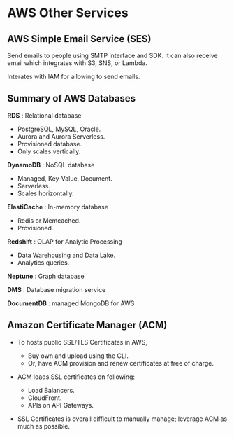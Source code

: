 AWS Other Services
==================

AWS Simple Email Service (SES)
------------------------------

Send emails to people using SMTP interface and SDK. It can also receive email
which integrates with S3, SNS, or Lambda.

Interates with IAM for allowing to send emails.

Summary of AWS Databases
------------------------

**RDS** : Relational database

- PostgreSQL, MySQL, Oracle.
- Aurora and Aurora Serverless.
- Provisioned database.
- Only scales vertically.

**DynamoDB** : NoSQL database

- Managed, Key-Value, Document.
- Serverless.
- Scales horizontally.

**ElastiCache** : In-memory database

- Redis or Memcached.
- Provisioned.

**Redshift** : OLAP for Analytic Processing

- Data Warehousing and Data Lake.
- Analytics queries.

**Neptune** : Graph database

**DMS** : Database migration service

**DocumentDB** : managed MongoDB for AWS

Amazon Certificate Manager (ACM)
--------------------------------

- To hosts public SSL/TLS Certificates in AWS,
    - Buy own and upload using the CLI.
    - Or, have ACM provision and renew certificates at free of charge.

- ACM loads SSL certificates on following:
    - Load Balancers.
    - CloudFront.
    - APIs on API Gateways.

- SSL Certificates is overall difficult to manually manage; leverage ACM as
  much as possible.


